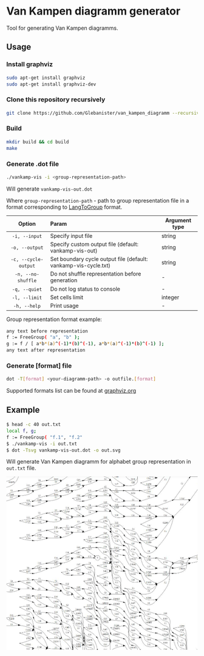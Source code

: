 # Van Kampen diagramm generator

Tool for generating Van Kampen diagramms.

## Usage

### Install graphviz

```bash
sudo apt-get install graphviz
sudo apt-get install graphviz-dev
```

### Clone this repository recursively

```bash
git clone https://github.com/Glebanister/van_kampen_diagramm --recursive
```

### Build

```bash
mkdir build && cd build
make
```

### Generate .dot file

```bash
./vankamp-vis -i <group-representation-path>
```

Will generate `vankamp-vis-out.dot`

Where `group-representation-path` - path to group representation file in a format corresponding to
[LangToGroup](https://github.com/YaccConstructor/LangToGroup)
format.

|        Option        | Param                                                              | Argument type |
|:--------------------:|:-------------------------------------------------------------------|---------------|
|    `-i, --input`     | Specify input file                                                 | string        |
|    `-o, --output`    | Specify custom output file (default:  vankamp-vis-out)             | string        |
| `-c, --cycle-output` | Set boundary cycle output file (default:    vankamp-vis-cycle.txt) | string        |
|  `-n, --no-shuffle`  | Do not shuffle representation before generation                    | -             |
|    `-q, --quiet`     | Do not log status to console                                       | -             |
|    `-l, --limit`     | Set cells limit                                                    | integer       |
|     `-h, --help`     | Print usage                                                        | -             |

Group representation format example:

```bash
any text before representation
f := FreeGroup( "a", "b" );
g := f / [ a*b*(a)^(-1)*(b)^(-1), a*b*(a)^(-1)*(b)^(-1) ];
any text after representation
```

### Generate [format] file

```bash
dot -T[format] <your-diagramm-path> -o outfile.[format]
```

Supported formats list can be found at [graphviz.org](https://graphviz.org/doc/info/output.html)

## Example

```bash
$ head -c 40 out.txt
local f, g;
f := FreeGroup( "f.1", "f.2"
$ ./vankamp-vis -i out.txt
$ dot -Tsvg vankamp-vis-out.dot -o out.svg
```

Will generate Van Kampen diagramm for alphabet group representation in `out.txt` file.

![example](media/example.jpg)
